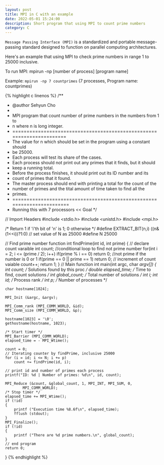 ```yaml
---
layout: post
title: MPI in C with an example 
date: 2022-05-01 15:24:00
description: Short program that using MPI to count prime numbers
category: C
---
```

`Message Passing Interface (MPI)` is a standardized and portable message-passing standard designed to function on parallel computing architectures.

Here's an example that using MPI to check prime numbers in range 1 to 25000 inclusive.

To run MPI: mpirun -np [number of process] [program name]

Example: `mpirun -np 7 countprimes` (7 processes,  Program name: countprimes)

{% highlight c linenos %}
/**
 * @author Sehyun Cho
 *
 * MPI program that count number of prime numbers in the numbers from 1 to
 * n where n is long integer. 
 * ======================================================================
 * The value for n which should be set in the program using a constant should
 * be 25000.
 * Each process will test its share of the cases.
 * Each process should not print out any primes that it finds, but it should
 * keep a running total.
 * Before the process finishes, it should print out its ID number and its
 * count of primes that it found.
 * The master process should end with printing a total for the count of the
 * number of primes and the tital amount of time taken to find all the
 * primes.
 * =======================================================================
 * Running this with 7 processors << Goal
 */

// Import Headers
#include <stdio.h>
#include <unistd.h>
#include <mpi.h>

/* Return 1 if 'i'th bit of 'n' is 1; 0 otherwise */
#define EXTRACT_BIT(n,i) ((n&(1<<i))?1:0)
// set value of N as 25000
#define N 25000

// Find prime number function
int findPrime(int id, int prime)
{
	// declare count varaible
	int count;
	//conditional loop to find not prime number
	for(int i = 2; i <= (prime / 2); i++)
		if(prime % i == 0)
			return 0;
	//not prime if the number is 0 or 1
	if(prime == 0 || prime == 1)
		return 0;
	// increment of count vaiable
	count++;
	return 1;
}
// Main function
int main(int argc, char *argv[])
{
	int count;            /* Solutions found by this proc */
	double elapsed_time;  /* Time to find, count solutions */
	int global_count;     /* Total number of solutions */
	int i;
	int id;               /* Process rank */
	int p;                /* Number of processes */
  
	char hostname[1024];

	MPI_Init (&argc, &argv);

	MPI_Comm_rank (MPI_COMM_WORLD, &id);
	MPI_Comm_size (MPI_COMM_WORLD, &p);

	hostname[1023] = '\0';
	gethostname(hostname, 1023);
	
	/* Start timer */
	MPI_Barrier (MPI_COMM_WORLD);
	elapsed_time = - MPI_Wtime();
	
	count = 0;
	// Iterating counter by findPrime, inclusive 25000
	for (i = id; i <= N; i += p)
		count += findPrime(id, i);
	
	// print id and number of primes each process
	printf("ID: %d | Number of primes: %d\n", id, count);

	MPI_Reduce (&count, &global_count, 1, MPI_INT, MPI_SUM, 0,
			MPI_COMM_WORLD);
	/* Stop timer */
	elapsed_time += MPI_Wtime();
	if (!id)
	{
		printf ("Execution time %8.6f\n", elapsed_time);
		fflush (stdout);
	}
	MPI_Finalize();
	if (!id)
	{
		printf ("There are %d prime numbers.\n", global_count);
	}
	// end program
	return 0;
}
{% endhighlight %}

